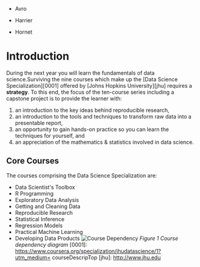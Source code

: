 * Avro

* Harrier

* Hornet
# Introduction
During the next year you will learn the fundamentals of data science.Surviving the nine courses which make up the [Data Science
Specialization][0001] offered by [Johns Hopkins University][jhu] requires a **strategy**.
To this end, the focus of the ten-course series including a capstone project
is to provide the learner with:
1. an introduction to the key ideas behind reproducible research,
2. an introduction to the tools and techniques to transform raw
data into a presentable report,
4. an opportunity to gain hands-on practice so you can learn the
techniques for yourself, and
3. an appreciation of the mathematics & statistics involved in
data science.

## Core Courses
The courses comprising the Data Science Specialization are:
* Data Scientist's Toolbox
* R Programming
* Exploratory Data Analysis
* Getting and Cleaning Data
* Reproducible Research
* Statistical Inference
* Regression Models
* Practical Machine Learning
* Developing Data Products
![Course Dependency](dst_courses.png)
*Figure 1 Course dependency diagram*
[0001]: https://www.coursera.org/specialization/jhudatascience/1?utm_medium=
courseDescripTop
[jhu]: http://www.jhu.edu

